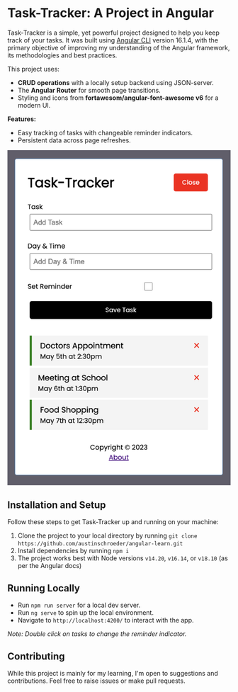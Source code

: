 # Task-Tracker: A Project in Angular

Task-Tracker is a simple, yet powerful project designed to help you keep track of your tasks. It was built using [Angular CLI](https://github.com/angular/angular-cli) version 16.1.4, with the primary objective of improving my understanding of the Angular framework, its methodologies and best practices.

This project uses:

- **CRUD operations** with a locally setup backend using JSON-server.
- The **Angular Router** for smooth page transitions.
- Styling and icons from **fortawesom/angular-font-awesome v6** for a modern UI.

**Features:**

- Easy tracking of tasks with changeable reminder indicators.
- Persistent data across page refreshes.

![](images/screenshot.png)

## Installation and Setup

Follow these steps to get Task-Tracker up and running on your machine:

1. Clone the project to your local directory by running `git clone https://github.com/austinschroeder/angular-learn.git`
2. Install dependencies by running `npm i`
3. The project works best with Node versions `v14.20`, `v16.14`, or `v18.10` (as per the Angular docs)

## Running Locally

- Run `npm run server` for a local dev server.
- Run `ng serve` to spin up the local environment.
- Navigate to `http://localhost:4200/` to interact with the app.

_Note: Double click on tasks to change the reminder indicator._

## Contributing

While this project is mainly for my learning, I'm open to suggestions and contributions. Feel free to raise issues or make pull requests.

